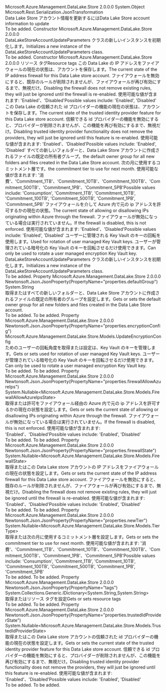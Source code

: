 <Type Name="DataLakeStoreAccountUpdateParameters" FullName="Microsoft.Azure.Management.DataLake.Store.Models.DataLakeStoreAccountUpdateParameters">
  <TypeSignature Language="C#" Value="public class DataLakeStoreAccountUpdateParameters" />
  <TypeSignature Language="ILAsm" Value=".class public auto ansi beforefieldinit DataLakeStoreAccountUpdateParameters extends System.Object" />
  <TypeSignature Language="DocId" Value="T:Microsoft.Azure.Management.DataLake.Store.Models.DataLakeStoreAccountUpdateParameters" />
  <TypeSignature Language="VB.NET" Value="Public Class DataLakeStoreAccountUpdateParameters" />
  <TypeSignature Language="F#" Value="type DataLakeStoreAccountUpdateParameters = class" />
  <AssemblyInfo>
    <AssemblyName>Microsoft.Azure.Management.DataLake.Store</AssemblyName>
    <AssemblyVersion>2.0.0.0</AssemblyVersion>
  </AssemblyInfo>
  <Base>
    <BaseTypeName>System.Object</BaseTypeName>
  </Base>
  <Interfaces />
  <Attributes>
    <Attribute>
      <AttributeName>Microsoft.Rest.Serialization.JsonTransformation</AttributeName>
    </Attribute>
  </Attributes>
  <Docs>
    <summary>
            <span data-ttu-id="88a8d-101">Data Lake Store アカウント情報を更新するには</span><span class="sxs-lookup"><span data-stu-id="88a8d-101">Data Lake Store account information to update</span></span>
            </summary>
    <remarks>To be added.</remarks>
  </Docs>
  <Members>
    <Member MemberName=".ctor">
      <MemberSignature Language="C#" Value="public DataLakeStoreAccountUpdateParameters ();" />
      <MemberSignature Language="ILAsm" Value=".method public hidebysig specialname rtspecialname instance void .ctor() cil managed" />
      <MemberSignature Language="DocId" Value="M:Microsoft.Azure.Management.DataLake.Store.Models.DataLakeStoreAccountUpdateParameters.#ctor" />
      <MemberSignature Language="VB.NET" Value="Public Sub New ()" />
      <MemberType>Constructor</MemberType>
      <AssemblyInfo>
        <AssemblyName>Microsoft.Azure.Management.DataLake.Store</AssemblyName>
        <AssemblyVersion>2.0.0.0</AssemblyVersion>
      </AssemblyInfo>
      <Parameters />
      <Docs>
        <summary>
            <span data-ttu-id="88a8d-102">DataLakeStoreAccountUpdateParameters クラスの新しいインスタンスを初期化します。</span><span class="sxs-lookup"><span data-stu-id="88a8d-102">Initializes a new instance of the DataLakeStoreAccountUpdateParameters class.</span></span>
            </summary>
        <remarks>To be added.</remarks>
      </Docs>
    </Member>
    <Member MemberName=".ctor">
      <MemberSignature Language="C#" Value="public DataLakeStoreAccountUpdateParameters (System.Collections.Generic.IDictionary&lt;string,string&gt; tags = null, Nullable&lt;Microsoft.Azure.Management.DataLake.Store.Models.FirewallState&gt; firewallState = null, Nullable&lt;Microsoft.Azure.Management.DataLake.Store.Models.TrustedIdProviderState&gt; trustedIdProviderState = null, string defaultGroup = null, Nullable&lt;Microsoft.Azure.Management.DataLake.Store.Models.TierType&gt; newTier = null, Nullable&lt;Microsoft.Azure.Management.DataLake.Store.Models.FirewallAllowAzureIpsState&gt; firewallAllowAzureIps = null, Microsoft.Azure.Management.DataLake.Store.Models.UpdateEncryptionConfig encryptionConfig = null);" />
      <MemberSignature Language="ILAsm" Value=".method public hidebysig specialname rtspecialname instance void .ctor(class System.Collections.Generic.IDictionary`2&lt;string, string&gt; tags, valuetype System.Nullable`1&lt;valuetype Microsoft.Azure.Management.DataLake.Store.Models.FirewallState&gt; firewallState, valuetype System.Nullable`1&lt;valuetype Microsoft.Azure.Management.DataLake.Store.Models.TrustedIdProviderState&gt; trustedIdProviderState, string defaultGroup, valuetype System.Nullable`1&lt;valuetype Microsoft.Azure.Management.DataLake.Store.Models.TierType&gt; newTier, valuetype System.Nullable`1&lt;valuetype Microsoft.Azure.Management.DataLake.Store.Models.FirewallAllowAzureIpsState&gt; firewallAllowAzureIps, class Microsoft.Azure.Management.DataLake.Store.Models.UpdateEncryptionConfig encryptionConfig) cil managed" />
      <MemberSignature Language="DocId" Value="M:Microsoft.Azure.Management.DataLake.Store.Models.DataLakeStoreAccountUpdateParameters.#ctor(System.Collections.Generic.IDictionary{System.String,System.String},System.Nullable{Microsoft.Azure.Management.DataLake.Store.Models.FirewallState},System.Nullable{Microsoft.Azure.Management.DataLake.Store.Models.TrustedIdProviderState},System.String,System.Nullable{Microsoft.Azure.Management.DataLake.Store.Models.TierType},System.Nullable{Microsoft.Azure.Management.DataLake.Store.Models.FirewallAllowAzureIpsState},Microsoft.Azure.Management.DataLake.Store.Models.UpdateEncryptionConfig)" />
      <MemberSignature Language="VB.NET" Value="Public Sub New (Optional tags As IDictionary(Of String, String) = null, Optional firewallState As Nullable(Of FirewallState) = null, Optional trustedIdProviderState As Nullable(Of TrustedIdProviderState) = null, Optional defaultGroup As String = null, Optional newTier As Nullable(Of TierType) = null, Optional firewallAllowAzureIps As Nullable(Of FirewallAllowAzureIpsState) = null, Optional encryptionConfig As UpdateEncryptionConfig = null)" />
      <MemberSignature Language="F#" Value="new Microsoft.Azure.Management.DataLake.Store.Models.DataLakeStoreAccountUpdateParameters : System.Collections.Generic.IDictionary&lt;string, string&gt; * Nullable&lt;Microsoft.Azure.Management.DataLake.Store.Models.FirewallState&gt; * Nullable&lt;Microsoft.Azure.Management.DataLake.Store.Models.TrustedIdProviderState&gt; * string * Nullable&lt;Microsoft.Azure.Management.DataLake.Store.Models.TierType&gt; * Nullable&lt;Microsoft.Azure.Management.DataLake.Store.Models.FirewallAllowAzureIpsState&gt; * Microsoft.Azure.Management.DataLake.Store.Models.UpdateEncryptionConfig -&gt; Microsoft.Azure.Management.DataLake.Store.Models.DataLakeStoreAccountUpdateParameters" Usage="new Microsoft.Azure.Management.DataLake.Store.Models.DataLakeStoreAccountUpdateParameters (tags, firewallState, trustedIdProviderState, defaultGroup, newTier, firewallAllowAzureIps, encryptionConfig)" />
      <MemberType>Constructor</MemberType>
      <AssemblyInfo>
        <AssemblyName>Microsoft.Azure.Management.DataLake.Store</AssemblyName>
        <AssemblyVersion>2.0.0.0</AssemblyVersion>
      </AssemblyInfo>
      <Parameters>
        <Parameter Name="tags" Type="System.Collections.Generic.IDictionary&lt;System.String,System.String&gt;" />
        <Parameter Name="firewallState" Type="System.Nullable&lt;Microsoft.Azure.Management.DataLake.Store.Models.FirewallState&gt;" />
        <Parameter Name="trustedIdProviderState" Type="System.Nullable&lt;Microsoft.Azure.Management.DataLake.Store.Models.TrustedIdProviderState&gt;" />
        <Parameter Name="defaultGroup" Type="System.String" />
        <Parameter Name="newTier" Type="System.Nullable&lt;Microsoft.Azure.Management.DataLake.Store.Models.TierType&gt;" />
        <Parameter Name="firewallAllowAzureIps" Type="System.Nullable&lt;Microsoft.Azure.Management.DataLake.Store.Models.FirewallAllowAzureIpsState&gt;" />
        <Parameter Name="encryptionConfig" Type="Microsoft.Azure.Management.DataLake.Store.Models.UpdateEncryptionConfig" />
      </Parameters>
      <Docs>
        <param name="tags"><span data-ttu-id="88a8d-103">リソース タグ</span><span class="sxs-lookup"><span data-stu-id="88a8d-103">Resource tags</span></span></param>
        <param name="firewallState"><span data-ttu-id="88a8d-104">この Data Lake の IP アドレスをファイアウォールの現在の状態は、アカウントを保存します。</span><span class="sxs-lookup"><span data-stu-id="88a8d-104">The current state of the IP address firewall for this Data Lake store account.</span></span> <span data-ttu-id="88a8d-105">ファイアウォールを無効にすると、既存のルールが削除されませんが、ファイアウォールが再び有効にするまで、無視だけ。</span><span class="sxs-lookup"><span data-stu-id="88a8d-105">Disabling the firewall does not remove existing rules, they will just be ignored until the firewall is re-enabled.</span></span> <span data-ttu-id="88a8d-106">使用可能な値が含まれます: 'Enabled'、'Disabled'</span><span class="sxs-lookup"><span data-stu-id="88a8d-106">Possible values include: 'Enabled', 'Disabled'</span></span></param>
        <param name="trustedIdProviderState"><span data-ttu-id="88a8d-107">この Data Lake の信頼された id プロバイダーの機能の現在の状態は、アカウントを保存します。</span><span class="sxs-lookup"><span data-stu-id="88a8d-107">The current state of the trusted identity provider feature for this Data Lake store account.</span></span>
            <span data-ttu-id="88a8d-108">信頼できる id プロバイダーの機能を無効にすると、プロバイダーが削除されませんが、この機能を再び有効にするまで、無視だけ。</span><span class="sxs-lookup"><span data-stu-id="88a8d-108">Disabling trusted identity provider functionality does not remove the providers, they will just be ignored until this feature is re-enabled.</span></span> <span data-ttu-id="88a8d-109">使用可能な値が含まれます: 'Enabled'、'Disabled'</span><span class="sxs-lookup"><span data-stu-id="88a8d-109">Possible values include: 'Enabled', 'Disabled'</span></span></param>
        <param name="defaultGroup"><span data-ttu-id="88a8d-110">すべての新しいフォルダーと、Data Lake Store アカウントに作成されるファイルの既定の所有者グループ。</span><span class="sxs-lookup"><span data-stu-id="88a8d-110">the default owner group for all new folders and files created in the Data Lake Store account.</span></span></param>
        <param name="newTier"><span data-ttu-id="88a8d-111">次の月に使用するコミットメント層です。</span><span class="sxs-lookup"><span data-stu-id="88a8d-111">the commitment tier to use for next month.</span></span>
            <span data-ttu-id="88a8d-112">使用可能な値が含まれます: '消費'、'Commitment_1TB'、'Commitment_10TB'、'Commitment_100TB'、'Commitment_500TB'、'Commitment_1PB'、'Commitment_5PB'</span><span class="sxs-lookup"><span data-stu-id="88a8d-112">Possible values include: 'Consumption', 'Commitment_1TB', 'Commitment_10TB', 'Commitment_100TB', 'Commitment_500TB', 'Commitment_1PB', 'Commitment_5PB'</span></span></param>
        <param name="firewallAllowAzureIps"><span data-ttu-id="88a8d-113">ファイアウォールを介して Azure 内で元の ip アドレスを許可するかの現在の状態。</span><span class="sxs-lookup"><span data-stu-id="88a8d-113">The current state of allowing or disallowing IPs originating within Azure through the firewall.</span></span>
            <span data-ttu-id="88a8d-114">ファイアウォールが無効になっている場合は実行されていません。</span><span class="sxs-lookup"><span data-stu-id="88a8d-114">If the firewall is disabled, this is not enforced.</span></span> <span data-ttu-id="88a8d-115">使用可能な値が含まれます: 'Enabled'、'Disabled'</span><span class="sxs-lookup"><span data-stu-id="88a8d-115">Possible values include: 'Enabled', 'Disabled'</span></span></param>
        <param name="encryptionConfig"><span data-ttu-id="88a8d-116">ユーザーに管理される Key Vault のキーの回転を使用します。</span><span class="sxs-lookup"><span data-stu-id="88a8d-116">Used for rotation of user managed Key Vault keys.</span></span> <span data-ttu-id="88a8d-117">ユーザーが管理されている暗号化の Key Vault のキーを回転させるだけ使用できます。</span><span class="sxs-lookup"><span data-stu-id="88a8d-117">Can only be used to rotate a user managed encryption Key Vault key.</span></span></param>
        <summary>
            <span data-ttu-id="88a8d-118">DataLakeStoreAccountUpdateParameters クラスの新しいインスタンスを初期化します。</span><span class="sxs-lookup"><span data-stu-id="88a8d-118">Initializes a new instance of the DataLakeStoreAccountUpdateParameters class.</span></span>
            </summary>
        <remarks>To be added.</remarks>
      </Docs>
    </Member>
    <Member MemberName="DefaultGroup">
      <MemberSignature Language="C#" Value="public string DefaultGroup { get; set; }" />
      <MemberSignature Language="ILAsm" Value=".property instance string DefaultGroup" />
      <MemberSignature Language="DocId" Value="P:Microsoft.Azure.Management.DataLake.Store.Models.DataLakeStoreAccountUpdateParameters.DefaultGroup" />
      <MemberSignature Language="VB.NET" Value="Public Property DefaultGroup As String" />
      <MemberSignature Language="F#" Value="member this.DefaultGroup : string with get, set" Usage="Microsoft.Azure.Management.DataLake.Store.Models.DataLakeStoreAccountUpdateParameters.DefaultGroup" />
      <MemberType>Property</MemberType>
      <AssemblyInfo>
        <AssemblyName>Microsoft.Azure.Management.DataLake.Store</AssemblyName>
        <AssemblyVersion>2.0.0.0</AssemblyVersion>
      </AssemblyInfo>
      <Attributes>
        <Attribute>
          <AttributeName>Newtonsoft.Json.JsonProperty(PropertyName="properties.defaultGroup")</AttributeName>
        </Attribute>
      </Attributes>
      <ReturnValue>
        <ReturnType>System.String</ReturnType>
      </ReturnValue>
      <Docs>
        <summary>
            <span data-ttu-id="88a8d-119">取得またはすべての新しいフォルダーと、Data Lake Store アカウントに作成されるファイルの既定の所有者のグループを設定します。</span><span class="sxs-lookup"><span data-stu-id="88a8d-119">Gets or sets the default owner group for all new folders and files created in the Data Lake Store account.</span></span>
            </summary>
        <value>To be added.</value>
        <remarks>To be added.</remarks>
      </Docs>
    </Member>
    <Member MemberName="EncryptionConfig">
      <MemberSignature Language="C#" Value="public Microsoft.Azure.Management.DataLake.Store.Models.UpdateEncryptionConfig EncryptionConfig { get; set; }" />
      <MemberSignature Language="ILAsm" Value=".property instance class Microsoft.Azure.Management.DataLake.Store.Models.UpdateEncryptionConfig EncryptionConfig" />
      <MemberSignature Language="DocId" Value="P:Microsoft.Azure.Management.DataLake.Store.Models.DataLakeStoreAccountUpdateParameters.EncryptionConfig" />
      <MemberSignature Language="VB.NET" Value="Public Property EncryptionConfig As UpdateEncryptionConfig" />
      <MemberSignature Language="F#" Value="member this.EncryptionConfig : Microsoft.Azure.Management.DataLake.Store.Models.UpdateEncryptionConfig with get, set" Usage="Microsoft.Azure.Management.DataLake.Store.Models.DataLakeStoreAccountUpdateParameters.EncryptionConfig" />
      <MemberType>Property</MemberType>
      <AssemblyInfo>
        <AssemblyName>Microsoft.Azure.Management.DataLake.Store</AssemblyName>
        <AssemblyVersion>2.0.0.0</AssemblyVersion>
      </AssemblyInfo>
      <Attributes>
        <Attribute>
          <AttributeName>Newtonsoft.Json.JsonProperty(PropertyName="properties.encryptionConfig")</AttributeName>
        </Attribute>
      </Attributes>
      <ReturnValue>
        <ReturnType>Microsoft.Azure.Management.DataLake.Store.Models.UpdateEncryptionConfig</ReturnType>
      </ReturnValue>
      <Docs>
        <summary>
            <span data-ttu-id="88a8d-120">ためのユーザーの回転角度を取得または設定は、Key Vault のキーを管理します。</span><span class="sxs-lookup"><span data-stu-id="88a8d-120">Gets or sets used for rotation of user managed Key Vault keys.</span></span> <span data-ttu-id="88a8d-121">ユーザーが管理されている暗号化の Key Vault のキーを回転させるだけ使用できます。</span><span class="sxs-lookup"><span data-stu-id="88a8d-121">Can only be used to rotate a user managed encryption Key Vault key.</span></span>
            </summary>
        <value>To be added.</value>
        <remarks>To be added.</remarks>
      </Docs>
    </Member>
    <Member MemberName="FirewallAllowAzureIps">
      <MemberSignature Language="C#" Value="public Nullable&lt;Microsoft.Azure.Management.DataLake.Store.Models.FirewallAllowAzureIpsState&gt; FirewallAllowAzureIps { get; set; }" />
      <MemberSignature Language="ILAsm" Value=".property instance valuetype System.Nullable`1&lt;valuetype Microsoft.Azure.Management.DataLake.Store.Models.FirewallAllowAzureIpsState&gt; FirewallAllowAzureIps" />
      <MemberSignature Language="DocId" Value="P:Microsoft.Azure.Management.DataLake.Store.Models.DataLakeStoreAccountUpdateParameters.FirewallAllowAzureIps" />
      <MemberSignature Language="VB.NET" Value="Public Property FirewallAllowAzureIps As Nullable(Of FirewallAllowAzureIpsState)" />
      <MemberSignature Language="F#" Value="member this.FirewallAllowAzureIps : Nullable&lt;Microsoft.Azure.Management.DataLake.Store.Models.FirewallAllowAzureIpsState&gt; with get, set" Usage="Microsoft.Azure.Management.DataLake.Store.Models.DataLakeStoreAccountUpdateParameters.FirewallAllowAzureIps" />
      <MemberType>Property</MemberType>
      <AssemblyInfo>
        <AssemblyName>Microsoft.Azure.Management.DataLake.Store</AssemblyName>
        <AssemblyVersion>2.0.0.0</AssemblyVersion>
      </AssemblyInfo>
      <Attributes>
        <Attribute>
          <AttributeName>Newtonsoft.Json.JsonProperty(PropertyName="properties.firewallAllowAzureIps")</AttributeName>
        </Attribute>
      </Attributes>
      <ReturnValue>
        <ReturnType>System.Nullable&lt;Microsoft.Azure.Management.DataLake.Store.Models.FirewallAllowAzureIpsState&gt;</ReturnType>
      </ReturnValue>
      <Docs>
        <summary>
            <span data-ttu-id="88a8d-122">取得または許可をファイアウォール経由の Azure 内で元の ip アドレスを許可するかの現在の状態を設定します。</span><span class="sxs-lookup"><span data-stu-id="88a8d-122">Gets or sets the current state of allowing or disallowing IPs originating within Azure through the firewall.</span></span> <span data-ttu-id="88a8d-123">ファイアウォールが無効になっている場合は実行されていません。</span><span class="sxs-lookup"><span data-stu-id="88a8d-123">If the firewall is disabled, this is not enforced.</span></span> <span data-ttu-id="88a8d-124">使用可能な値が含まれます: 'Enabled'、'Disabled'</span><span class="sxs-lookup"><span data-stu-id="88a8d-124">Possible values include: 'Enabled', 'Disabled'</span></span>
            </summary>
        <value>To be added.</value>
        <remarks>To be added.</remarks>
      </Docs>
    </Member>
    <Member MemberName="FirewallState">
      <MemberSignature Language="C#" Value="public Nullable&lt;Microsoft.Azure.Management.DataLake.Store.Models.FirewallState&gt; FirewallState { get; set; }" />
      <MemberSignature Language="ILAsm" Value=".property instance valuetype System.Nullable`1&lt;valuetype Microsoft.Azure.Management.DataLake.Store.Models.FirewallState&gt; FirewallState" />
      <MemberSignature Language="DocId" Value="P:Microsoft.Azure.Management.DataLake.Store.Models.DataLakeStoreAccountUpdateParameters.FirewallState" />
      <MemberSignature Language="VB.NET" Value="Public Property FirewallState As Nullable(Of FirewallState)" />
      <MemberSignature Language="F#" Value="member this.FirewallState : Nullable&lt;Microsoft.Azure.Management.DataLake.Store.Models.FirewallState&gt; with get, set" Usage="Microsoft.Azure.Management.DataLake.Store.Models.DataLakeStoreAccountUpdateParameters.FirewallState" />
      <MemberType>Property</MemberType>
      <AssemblyInfo>
        <AssemblyName>Microsoft.Azure.Management.DataLake.Store</AssemblyName>
        <AssemblyVersion>2.0.0.0</AssemblyVersion>
      </AssemblyInfo>
      <Attributes>
        <Attribute>
          <AttributeName>Newtonsoft.Json.JsonProperty(PropertyName="properties.firewallState")</AttributeName>
        </Attribute>
      </Attributes>
      <ReturnValue>
        <ReturnType>System.Nullable&lt;Microsoft.Azure.Management.DataLake.Store.Models.FirewallState&gt;</ReturnType>
      </ReturnValue>
      <Docs>
        <summary>
            <span data-ttu-id="88a8d-125">取得またはこの Data Lake store アカウントの IP アドレスをファイアウォールの現在の状態を設定します。</span><span class="sxs-lookup"><span data-stu-id="88a8d-125">Gets or sets the current state of the IP address firewall for this Data Lake store account.</span></span> <span data-ttu-id="88a8d-126">ファイアウォールを無効にすると、既存のルールが削除されませんが、ファイアウォールが再び有効にするまで、無視だけ。</span><span class="sxs-lookup"><span data-stu-id="88a8d-126">Disabling the firewall does not remove existing rules, they will just be ignored until the firewall is re-enabled.</span></span> <span data-ttu-id="88a8d-127">使用可能な値が含まれます: 'Enabled'、'Disabled'</span><span class="sxs-lookup"><span data-stu-id="88a8d-127">Possible values include: 'Enabled', 'Disabled'</span></span>
            </summary>
        <value>To be added.</value>
        <remarks>To be added.</remarks>
      </Docs>
    </Member>
    <Member MemberName="NewTier">
      <MemberSignature Language="C#" Value="public Nullable&lt;Microsoft.Azure.Management.DataLake.Store.Models.TierType&gt; NewTier { get; set; }" />
      <MemberSignature Language="ILAsm" Value=".property instance valuetype System.Nullable`1&lt;valuetype Microsoft.Azure.Management.DataLake.Store.Models.TierType&gt; NewTier" />
      <MemberSignature Language="DocId" Value="P:Microsoft.Azure.Management.DataLake.Store.Models.DataLakeStoreAccountUpdateParameters.NewTier" />
      <MemberSignature Language="VB.NET" Value="Public Property NewTier As Nullable(Of TierType)" />
      <MemberSignature Language="F#" Value="member this.NewTier : Nullable&lt;Microsoft.Azure.Management.DataLake.Store.Models.TierType&gt; with get, set" Usage="Microsoft.Azure.Management.DataLake.Store.Models.DataLakeStoreAccountUpdateParameters.NewTier" />
      <MemberType>Property</MemberType>
      <AssemblyInfo>
        <AssemblyName>Microsoft.Azure.Management.DataLake.Store</AssemblyName>
        <AssemblyVersion>2.0.0.0</AssemblyVersion>
      </AssemblyInfo>
      <Attributes>
        <Attribute>
          <AttributeName>Newtonsoft.Json.JsonProperty(PropertyName="properties.newTier")</AttributeName>
        </Attribute>
      </Attributes>
      <ReturnValue>
        <ReturnType>System.Nullable&lt;Microsoft.Azure.Management.DataLake.Store.Models.TierType&gt;</ReturnType>
      </ReturnValue>
      <Docs>
        <summary>
            <span data-ttu-id="88a8d-128">取得または次の月に使用するコミットメント層を設定します。</span><span class="sxs-lookup"><span data-stu-id="88a8d-128">Gets or sets the commitment tier to use for next month.</span></span> <span data-ttu-id="88a8d-129">使用可能な値が含まれます: '消費'、'Commitment_1TB'、'Commitment_10TB'、'Commitment_100TB'、'Commitment_500TB'、'Commitment_1PB'、'Commitment_5PB'</span><span class="sxs-lookup"><span data-stu-id="88a8d-129">Possible values include: 'Consumption', 'Commitment_1TB', 'Commitment_10TB', 'Commitment_100TB', 'Commitment_500TB', 'Commitment_1PB', 'Commitment_5PB'</span></span>
            </summary>
        <value>To be added.</value>
        <remarks>To be added.</remarks>
      </Docs>
    </Member>
    <Member MemberName="Tags">
      <MemberSignature Language="C#" Value="public System.Collections.Generic.IDictionary&lt;string,string&gt; Tags { get; set; }" />
      <MemberSignature Language="ILAsm" Value=".property instance class System.Collections.Generic.IDictionary`2&lt;string, string&gt; Tags" />
      <MemberSignature Language="DocId" Value="P:Microsoft.Azure.Management.DataLake.Store.Models.DataLakeStoreAccountUpdateParameters.Tags" />
      <MemberSignature Language="VB.NET" Value="Public Property Tags As IDictionary(Of String, String)" />
      <MemberSignature Language="F#" Value="member this.Tags : System.Collections.Generic.IDictionary&lt;string, string&gt; with get, set" Usage="Microsoft.Azure.Management.DataLake.Store.Models.DataLakeStoreAccountUpdateParameters.Tags" />
      <MemberType>Property</MemberType>
      <AssemblyInfo>
        <AssemblyName>Microsoft.Azure.Management.DataLake.Store</AssemblyName>
        <AssemblyVersion>2.0.0.0</AssemblyVersion>
      </AssemblyInfo>
      <Attributes>
        <Attribute>
          <AttributeName>Newtonsoft.Json.JsonProperty(PropertyName="tags")</AttributeName>
        </Attribute>
      </Attributes>
      <ReturnValue>
        <ReturnType>System.Collections.Generic.IDictionary&lt;System.String,System.String&gt;</ReturnType>
      </ReturnValue>
      <Docs>
        <summary>
            <span data-ttu-id="88a8d-130">取得またはリソース タグを設定</span><span class="sxs-lookup"><span data-stu-id="88a8d-130">Gets or sets resource tags</span></span>
            </summary>
        <value>To be added.</value>
        <remarks>To be added.</remarks>
      </Docs>
    </Member>
    <Member MemberName="TrustedIdProviderState">
      <MemberSignature Language="C#" Value="public Nullable&lt;Microsoft.Azure.Management.DataLake.Store.Models.TrustedIdProviderState&gt; TrustedIdProviderState { get; set; }" />
      <MemberSignature Language="ILAsm" Value=".property instance valuetype System.Nullable`1&lt;valuetype Microsoft.Azure.Management.DataLake.Store.Models.TrustedIdProviderState&gt; TrustedIdProviderState" />
      <MemberSignature Language="DocId" Value="P:Microsoft.Azure.Management.DataLake.Store.Models.DataLakeStoreAccountUpdateParameters.TrustedIdProviderState" />
      <MemberSignature Language="VB.NET" Value="Public Property TrustedIdProviderState As Nullable(Of TrustedIdProviderState)" />
      <MemberSignature Language="F#" Value="member this.TrustedIdProviderState : Nullable&lt;Microsoft.Azure.Management.DataLake.Store.Models.TrustedIdProviderState&gt; with get, set" Usage="Microsoft.Azure.Management.DataLake.Store.Models.DataLakeStoreAccountUpdateParameters.TrustedIdProviderState" />
      <MemberType>Property</MemberType>
      <AssemblyInfo>
        <AssemblyName>Microsoft.Azure.Management.DataLake.Store</AssemblyName>
        <AssemblyVersion>2.0.0.0</AssemblyVersion>
      </AssemblyInfo>
      <Attributes>
        <Attribute>
          <AttributeName>Newtonsoft.Json.JsonProperty(PropertyName="properties.trustedIdProviderState")</AttributeName>
        </Attribute>
      </Attributes>
      <ReturnValue>
        <ReturnType>System.Nullable&lt;Microsoft.Azure.Management.DataLake.Store.Models.TrustedIdProviderState&gt;</ReturnType>
      </ReturnValue>
      <Docs>
        <summary>
            <span data-ttu-id="88a8d-131">取得またはこの Data Lake store アカウントの信頼された id プロバイダーの機能の現在の状態を設定します。</span><span class="sxs-lookup"><span data-stu-id="88a8d-131">Gets or sets the current state of the trusted identity provider feature for this Data Lake store account.</span></span> <span data-ttu-id="88a8d-132">信頼できる id プロバイダーの機能を無効にすると、プロバイダーが削除されませんが、この機能を再び有効にするまで、無視だけ。</span><span class="sxs-lookup"><span data-stu-id="88a8d-132">Disabling trusted identity provider functionality does not remove the providers, they will just be ignored until this feature is re-enabled.</span></span> <span data-ttu-id="88a8d-133">使用可能な値が含まれます: 'Enabled'、'Disabled'</span><span class="sxs-lookup"><span data-stu-id="88a8d-133">Possible values include: 'Enabled', 'Disabled'</span></span>
            </summary>
        <value>To be added.</value>
        <remarks>To be added.</remarks>
      </Docs>
    </Member>
  </Members>
</Type>